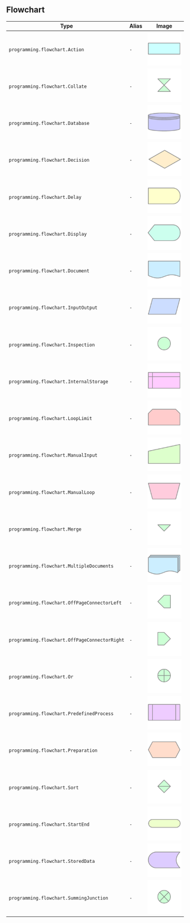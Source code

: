 ## Flowchart

| Type                                          | Alias | Image                                                                                     |
|-----------------------------------------------|-------|-------------------------------------------------------------------------------------------|
| `programming.flowchart.Action`                | `-`   | <img width="90" src="../../docs/images/resources/flowchart/action.png">                   |
| `programming.flowchart.Collate`               | `-`   | <img width="90" src="../../docs/images/resources/flowchart/collate.png">                  |
| `programming.flowchart.Database`              | `-`   | <img width="90" src="../../docs/images/resources/flowchart/database.png">                 |
| `programming.flowchart.Decision`              | `-`   | <img width="90" src="../../docs/images/resources/flowchart/decision.png">                 |
| `programming.flowchart.Delay`                 | `-`   | <img width="90" src="../../docs/images/resources/flowchart/delay.png">                    |
| `programming.flowchart.Display`               | `-`   | <img width="90" src="../../docs/images/resources/flowchart/display.png">                  |
| `programming.flowchart.Document`              | `-`   | <img width="90" src="../../docs/images/resources/flowchart/document.png">                 |
| `programming.flowchart.InputOutput`           | `-`   | <img width="90" src="../../docs/images/resources/flowchart/input-output.png">             |
| `programming.flowchart.Inspection`            | `-`   | <img width="90" src="../../docs/images/resources/flowchart/inspection.png">               |
| `programming.flowchart.InternalStorage`       | `-`   | <img width="90" src="../../docs/images/resources/flowchart/internal-storage.png">         |
| `programming.flowchart.LoopLimit`             | `-`   | <img width="90" src="../../docs/images/resources/flowchart/loop-limit.png">               |
| `programming.flowchart.ManualInput`           | `-`   | <img width="90" src="../../docs/images/resources/flowchart/manual-input.png">             |
| `programming.flowchart.ManualLoop`            | `-`   | <img width="90" src="../../docs/images/resources/flowchart/manual-loop.png">              |
| `programming.flowchart.Merge`                 | `-`   | <img width="90" src="../../docs/images/resources/flowchart/merge.png">                    |
| `programming.flowchart.MultipleDocuments`     | `-`   | <img width="90" src="../../docs/images/resources/flowchart/multiple-documents.png">       |
| `programming.flowchart.OffPageConnectorLeft`  | `-`   | <img width="90" src="../../docs/images/resources/flowchart/off-page-connector-left.png">  |
| `programming.flowchart.OffPageConnectorRight` | `-`   | <img width="90" src="../../docs/images/resources/flowchart/off-page-connector-right.png"> |
| `programming.flowchart.Or`                    | `-`   | <img width="90" src="../../docs/images/resources/flowchart/or.png">                       |
| `programming.flowchart.PredefinedProcess`     | `-`   | <img width="90" src="../../docs/images/resources/flowchart/predefined-process.png">       |
| `programming.flowchart.Preparation`           | `-`   | <img width="90" src="../../docs/images/resources/flowchart/preparation.png">              |
| `programming.flowchart.Sort`                  | `-`   | <img width="90" src="../../docs/images/resources/flowchart/sort.png">                     |
| `programming.flowchart.StartEnd`              | `-`   | <img width="90" src="../../docs/images/resources/flowchart/start-end.png">                |
| `programming.flowchart.StoredData`            | `-`   | <img width="90" src="../../docs/images/resources/flowchart/stored-data.png">              |
| `programming.flowchart.SummingJunction`       | `-`   | <img width="90" src="../../docs/images/resources/flowchart/summing-junction.png">         |
